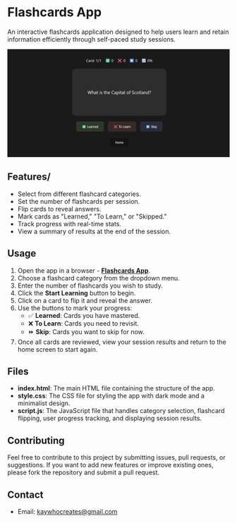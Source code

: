 # Flashcards App

An interactive flashcards application designed to help users learn and retain information efficiently through self-paced study sessions.

[![App Image](Non-App/App%20Image.png)](https://kay-who-codes.github.io/flashcards-app)

## Features/

- Select from different flashcard categories.
- Set the number of flashcards per session.
- Flip cards to reveal answers.
- Mark cards as "Learned," "To Learn," or "Skipped."
- Track progress with real-time stats.
- View a summary of results at the end of the session.

## Usage

1. Open the app in a browser - **[Flashcards App](https://kay-who-codes.github.io/flashcards-app)**.
2. Choose a flashcard category from the dropdown menu.
3. Enter the number of flashcards you wish to study.
4. Click the **Start Learning** button to begin.
5. Click on a card to flip it and reveal the answer.
6. Use the buttons to mark your progress:
   - ✅ **Learned**: Cards you have mastered.
   - ❌ **To Learn**: Cards you need to revisit.
   - ⏩ **Skip**: Cards you want to skip for now.
7. Once all cards are reviewed, view your session results and return to the home screen to start again.

## Files

- **index.html**: The main HTML file containing the structure of the app.
- **style.css**: The CSS file for styling the app with dark mode and a minimalist design.
- **script.js**: The JavaScript file that handles category selection, flashcard flipping, user progress tracking, and displaying session results.

## Contributing

Feel free to contribute to this project by submitting issues, pull requests, or suggestions. If you want to add new features or improve existing ones, please fork the repository and submit a pull request.

## Contact

- Email: [kaywhocreates@gmail.com](mailto:kaywhocreates@gmail.com)
